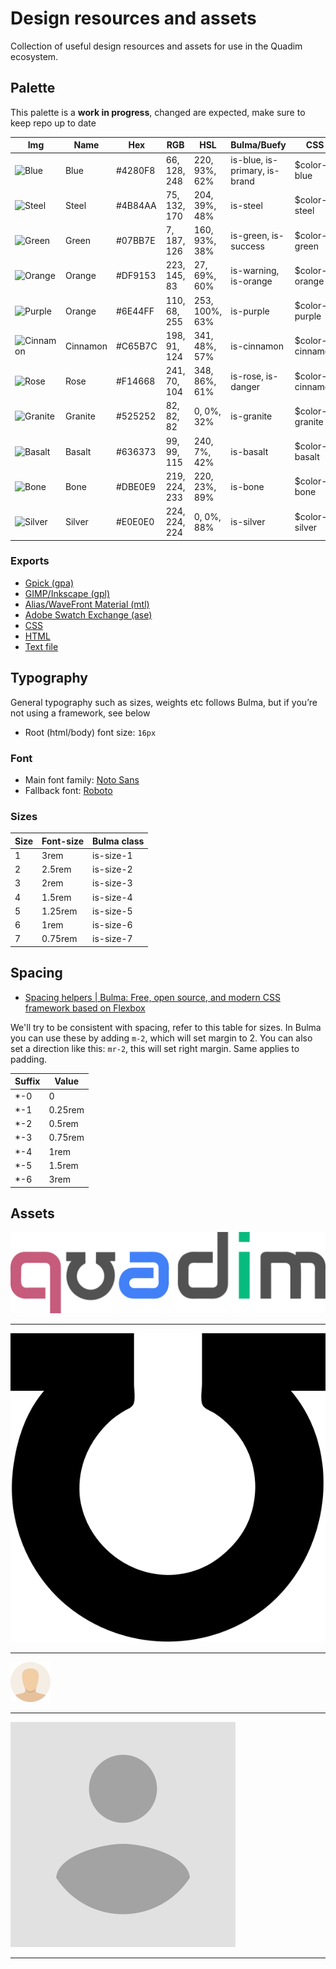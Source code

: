 Design resources and assets
===========================

Collection of useful design resources and assets for use in the Quadim ecosystem.

## Palette

This palette is a **work in progress**, changed are expected, make sure to keep repo up to date

| Img                                                    | Name     | Hex     | RGB           | HSL            | Bulma/Buefy                   | CSS              |
|--------------------------------------------------------|----------|---------|---------------|----------------|-------------------------------|------------------|
| ![Blue](https://place-hold.it/24x24/4280F8?text=+)     | Blue     | #4280F8 | 66, 128, 248  | 220, 93%, 62%  | is-blue, is-primary, is-brand | $color--blue     |
| ![Steel](https://place-hold.it/24x24/4B84AA?text=+)    | Steel    | #4B84AA | 75, 132, 170  | 204, 39%, 48%  | is-steel                      | $color--steel    |
| ![Green](https://place-hold.it/24x24/07BB7E?text=+)    | Green    | #07BB7E | 7, 187, 126   | 160, 93%, 38%  | is-green, is-success          | $color--green    |
| ![Orange](https://place-hold.it/24x24/DF9153?text=+)   | Orange   | #DF9153 | 223, 145, 83  | 27, 69%, 60%   | is-warning, is-orange         | $color--orange   |
| ![Purple](https://place-hold.it/24x24/6E44FF?text=+)   | Orange   | #6E44FF | 110, 68, 255  | 253, 100%, 63% | is-purple                     | $color--purple   |
| ![Cinnamon](https://place-hold.it/24x24/C65B7C?text=+) | Cinnamon | #C65B7C | 198, 91, 124  | 341, 48%, 57%  | is-cinnamon                   | $color--cinnamon |
| ![Rose](https://place-hold.it/24x24/F14668?text=+)     | Rose     | #F14668 | 241, 70, 104  | 348, 86%, 61%  | is-rose, is-danger            | $color--cinnamon |
| ![Granite](https://place-hold.it/24x24/525252?text=+)  | Granite  | #525252 | 82, 82, 82    | 0, 0%, 32%     | is-granite                    | $color--granite  |
| ![Basalt](https://place-hold.it/24x24/636373?text=+)   | Basalt   | #636373 | 99, 99, 115   | 240, 7%, 42%   | is-basalt                     | $color--basalt   |
| ![Bone](https://place-hold.it/24x24/DBE0E9?text=+)     | Bone     | #DBE0E9 | 219, 224, 233 | 220, 23%, 89%  | is-bone                       | $color--bone     |
| ![Silver](https://place-hold.it/24x24/E0E0E0?text=+)   | Silver   | #E0E0E0 | 224, 224, 224 | 0, 0%, 88%     | is-silver                     | $color--silver   |

### Exports

- [Gpick (gpa)](palette/quadim.gpa)
- [GIMP/Inkscape (gpl)](palette/quadim.gpl)
- [Alias/WaveFront Material (mtl)](palette/quadim.mtl)
- [Adobe Swatch Exchange (ase)](palette/quadim.mtl)
- [CSS](palette/quadim.css)
- [HTML](palette/quadim.html)
- [Text file](palette/quadim.txt)

## Typography

General typography such as sizes, weights etc follows Bulma, but if you’re not using a framework, see below

- Root (html/body) font size: `16px`

### Font

- Main font family: [Noto Sans](https://fonts.google.com/noto)
- Fallback font: [Roboto](https://fonts.google.com/specimen/Roboto)

### Sizes

| Size | Font-size | Bulma class |
|------|-----------|-------------|
| 1    | 3rem      | is-size-1   |
| 2    | 2.5rem    | is-size-2   |
| 3    | 2rem      | is-size-3   |
| 4    | 1.5rem    | is-size-4   |
| 5    | 1.25rem   | is-size-5   |
| 6    | 1rem      | is-size-6   |
| 7    | 0.75rem   | is-size-7   |

## Spacing

- [Spacing helpers | Bulma: Free, open source, and modern CSS framework based on Flexbox](https://bulma.io/documentation/helpers/spacing-helpers/)

We'll try to be consistent with spacing, refer to this table for sizes. In Bulma you can use these by adding `m-2`, which will set margin to 2. You can also set a direction like this: `mr-2`, this will set right margin. Same applies to padding.

| Suffix | Value   |
|--------|---------|
| *-0    | 0       |
| *-1    | 0.25rem |
| *-2    | 0.5rem  |
| *-3    | 0.75rem |
| *-4    | 1rem    |
| *-5    | 1.5rem  |
| *-6    | 3rem    |

## Assets

![logo.svg](assets/logo.svg)
<hr></hr>

![omega.svg](assets/omega.svg)
<hr></hr>

![avatar.png](assets/avatar.png)
<hr></hr>

![avatar\_square.png](assets/avatar_square.png)
<hr></hr>
